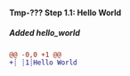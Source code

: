 [{]: <helper> (diffStep 1.1 module="tmp-???")

#### Tmp-??? Step 1.1: Hello World

##### Added hello_world
```diff
@@ -0,0 +1 @@
+┊ ┊1┊Hello World
```

[}]: #